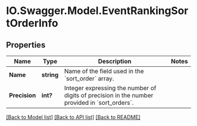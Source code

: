 # IO.Swagger.Model.EventRankingSortOrderInfo
## Properties

Name | Type | Description | Notes
------------ | ------------- | ------------- | -------------
**Name** | **string** | Name of the field used in the &#x60;sort_order&#x60; array. | 
**Precision** | **int?** | Integer expressing the number of digits of precision in the number provided in &#x60;sort_orders&#x60;. | 

[[Back to Model list]](../README.md#documentation-for-models) [[Back to API list]](../README.md#documentation-for-api-endpoints) [[Back to README]](../README.md)

